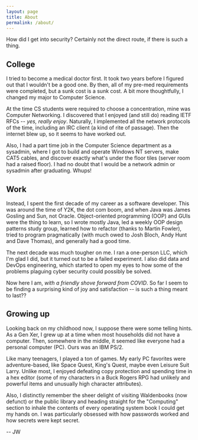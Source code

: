 ```yaml
---
layout: page
title: About
permalink: /about/
---
```

How did I get into security? Certainly not the direct route, if there is such a thing.

## College
I tried to become a medical doctor first. It took two years before I figured out that I wouldn't be a good one. By then, all of my pre-med requirements were completed, but a sunk cost is a sunk cost. A bit more thoughtfully, I changed my major to Computer Science.

At the time CS students were required to choose a concentration, mine was Computer Networking. I discovered that I enjoyed (and still do) reading IETF RFCs -- _yes, really enjoy_. Naturally, I implemented all the network protocols of the time, including an IRC client (a kind of rite of passage). Then the internet blew up, so it seems to have worked out.

Also, I had a part time job in the Computer Science department as a sysadmin, where I got to build and operate Windows NT servers, make CAT5 cables, and discover exactly what's under the floor tiles (server room had a raised floor). I had no doubt that I would be a network admin or sysadmin after graduating. Whups!

## Work
Instead, I spent the first decade of my career as a software developer. This was around the time of Y2K, the dot com boom, and when Java was James Gosling and Sun, not Oracle. Object-oriented programming (OOP) and GUIs were the thing to learn, so I wrote mostly Java, led a weekly OOP design patterns study group, learned how to refactor (thanks to Martin Fowler), tried to program pragmatically (with much owed to Josh Bloch, Andy Hunt and Dave Thomas), and generally had a good time.

The next decade was much tougher on me. I ran a one-person LLC, which I'm glad I did, but it turned out to be a failed experiment. I also did data and DevOps engineering, which started to open my eyes to how some of the problems plaguing cyber security could possibly be solved.

Now here I am, _with a friendly shove forward from COVID_. So far I seem to be finding a surprising kind of joy and satisfaction -- is such a thing meant to last??

## Growing up
Looking back on my childhood now, I suppose there were some telling hints. As a Gen Xer, I grew up at a time when most households did not have a computer. Then, somewhere in the middle, it seemed like everyone had a personal computer (PC). Ours was an IBM PS/2.

Like many teenagers, I played a ton of games. My early PC favorites were adventure-based, like Space Quest, King's Quest, maybe even Leisure Suit Larry. Unlike most, I enjoyed defeating copy protection and spending time in a hex editor (some of my characters in a Buck Rogers RPG had unlikely and powerful items and unusually high character attributes).

Also, I distinctly remember the sheer delight of visiting Waldenbooks (now defunct) or the public library and heading straight for the "Computing" section to inhale the contents of every operating system book I could get my hands on. I was particularly obsessed with how passwords worked and how secrets were kept secret.

 -- JW
